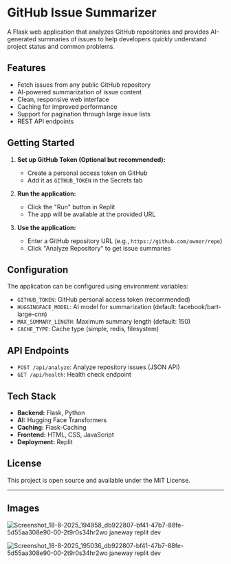 
# GitHub Issue Summarizer

A Flask web application that analyzes GitHub repositories and provides AI-generated summaries of issues to help developers quickly understand project status and common problems.

## Features

- Fetch issues from any public GitHub repository
- AI-powered summarization of issue content
- Clean, responsive web interface
- Caching for improved performance
- Support for pagination through large issue lists
- REST API endpoints

## Getting Started

1. **Set up GitHub Token (Optional but recommended):**
   - Create a personal access token on GitHub
   - Add it as `GITHUB_TOKEN` in the Secrets tab

2. **Run the application:**
   - Click the "Run" button in Replit
   - The app will be available at the provided URL

3. **Use the application:**
   - Enter a GitHub repository URL (e.g., `https://github.com/owner/repo`)
   - Click "Analyze Repository" to get issue summaries

## Configuration

The application can be configured using environment variables:

- `GITHUB_TOKEN`: GitHub personal access token (recommended)
- `HUGGINGFACE_MODEL`: AI model for summarization (default: facebook/bart-large-cnn)
- `MAX_SUMMARY_LENGTH`: Maximum summary length (default: 150)
- `CACHE_TYPE`: Cache type (simple, redis, filesystem)

## API Endpoints

- `POST /api/analyze`: Analyze repository issues (JSON API)
- `GET /api/health`: Health check endpoint

## Tech Stack

- **Backend:** Flask, Python
- **AI:** Hugging Face Transformers
- **Caching:** Flask-Caching
- **Frontend:** HTML, CSS, JavaScript
- **Deployment:** Replit

## License

This project is open source and available under the MIT License.

---
## Images 
![Screenshot_18-8-2025_194958_db922807-bf41-47b7-88fe-5d55aa308e90-00-2t9r0s34hr2wo janeway replit dev](https://github.com/user-attachments/assets/aeea4f83-b3a1-4865-a97b-607aa6f14dbd)


![Screenshot_18-8-2025_195036_db922807-bf41-47b7-88fe-5d55aa308e90-00-2t9r0s34hr2wo janeway replit dev](https://github.com/user-attachments/assets/0ed2deda-f46a-45d6-b729-3e2d7aea7bca)


